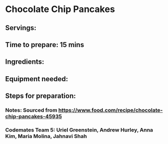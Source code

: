 # Chocolate Chip Pancakes

## Servings: 

## Time to prepare:  15 mins

## Ingredients:


## Equipment needed:


## Steps for preparation:



### Notes: Sourced from https://www.food.com/recipe/chocolate-chip-pancakes-45935



### Codemates Team 5: Uriel Greenstein, Andrew Hurley, Anna Kim, Maria Molina, Jahnavi Shah

